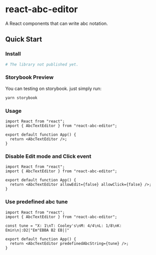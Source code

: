 # react-abc-editor

A React components that can write abc notation.

## Quick Start

### Install

```bash
# The library not published yet.
```

### Storybook Preview

You can testing on storybook. just simply run:

```bash
yarn storybook
```

### Usage

```tsx
import React from "react";
import { AbcTextEditor } from "react-abc-editor";

export default function App() {
  return <AbcTextEditor />;
}
```

### Disable Edit mode and Click event

```tsx
import React from "react";
import { AbcTextEditor } from "react-abc-editor";

export default function App() {
  return <AbcTextEditor allowEdit={false} allowClick={false} />;
}
```

### Use predefined abc tune

```tsx
import React from "react";
import { AbcTextEditor } from "react-abc-editor";

const tune = "X: 1\nT: Cooley's\nM: 4/4\nL: 1/8\nK: Emin\n|:D2|"Em"EBBA B2 EB||"

export default function App() {
  return <AbcTextEditor predefinedAbcString={tune} />;
}
```
